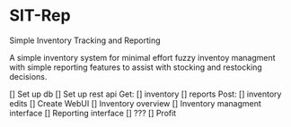 # SIT-Rep
Simple Inventory Tracking and Reporting

A simple inventory system for minimal effort fuzzy inventoy managment with simple reporting features to assist with stocking and restocking decisions.

[] Set up db
[] Set up rest api
  Get:
  [] inventory
  [] reports
  Post:
  [] inventory edits
[] Create WebUI
  [] Inventory overview
  [] Inventory managment interface
  [] Reporting interface
[] ???
[] Profit
